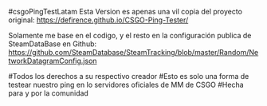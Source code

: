 #csgoPingTestLatam
Esta Version es apenas una vil copia del proyecto original:
https://defirence.github.io/CSGO-Ping-Tester/

Solamente me base en el codigo, y el resto en la configuración publica de SteamDataBase en Github:
https://github.com/SteamDatabase/SteamTracking/blob/master/Random/NetworkDatagramConfig.json

#Todos los derechos a su respectivo creador
#Esto es solo una forma de testear nuestro ping en lo servidores oficiales de MM de CSGO
#Hecha para y por la comunidad
